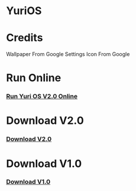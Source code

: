 # YuriOS
# Credits
Wallpaper From Google Settings Icon From Google
# Run Online
### [Run Yuri OS V2.0 Online](YuriOSV2.0)
# Download V2.0
### [Download V2.0](YuriOSV2.0.zip)
# Download V1.0
### [Download V1.0](https://github.com/Briefiberg/YuriOS/releases/download/1.0/YuriOS.zip)

